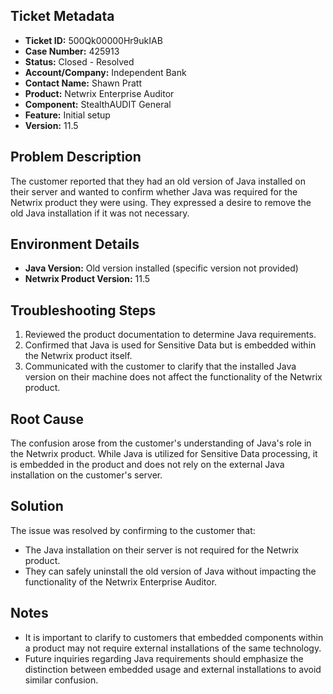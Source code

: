 ## Ticket Metadata
- **Ticket ID:** 500Qk00000Hr9ukIAB
- **Case Number:** 425913
- **Status:** Closed - Resolved
- **Account/Company:** Independent Bank
- **Contact Name:** Shawn Pratt
- **Product:** Netwrix Enterprise Auditor
- **Component:** StealthAUDIT General
- **Feature:** Initial setup
- **Version:** 11.5

## Problem Description
The customer reported that they had an old version of Java installed on their server and wanted to confirm whether Java was required for the Netwrix product they were using. They expressed a desire to remove the old Java installation if it was not necessary.

## Environment Details
- **Java Version:** Old version installed (specific version not provided)
- **Netwrix Product Version:** 11.5

## Troubleshooting Steps
1. Reviewed the product documentation to determine Java requirements.
2. Confirmed that Java is used for Sensitive Data but is embedded within the Netwrix product itself.
3. Communicated with the customer to clarify that the installed Java version on their machine does not affect the functionality of the Netwrix product.

## Root Cause
The confusion arose from the customer's understanding of Java's role in the Netwrix product. While Java is utilized for Sensitive Data processing, it is embedded in the product and does not rely on the external Java installation on the customer's server.

## Solution
The issue was resolved by confirming to the customer that:
- The Java installation on their server is not required for the Netwrix product.
- They can safely uninstall the old version of Java without impacting the functionality of the Netwrix Enterprise Auditor.

## Notes
- It is important to clarify to customers that embedded components within a product may not require external installations of the same technology.
- Future inquiries regarding Java requirements should emphasize the distinction between embedded usage and external installations to avoid similar confusion.